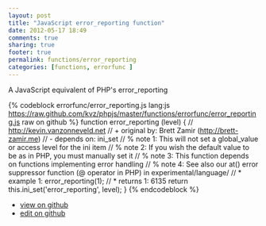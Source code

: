 ```yaml
---
layout: post
title: "JavaScript error_reporting function"
date: 2012-05-17 18:49
comments: true
sharing: true
footer: true
permalink: functions/error_reporting
categories: [functions, errorfunc ]
---
```

A JavaScript equivalent of PHP's error_reporting
<!-- more -->
{% codeblock errorfunc/error_reporting.js lang:js https://raw.github.com/kvz/phpjs/master/functions/errorfunc/error_reporting.js raw on github %}
function error_reporting (level) {
    // http://kevin.vanzonneveld.net
    // +   original by: Brett Zamir (http://brett-zamir.me)
    // -    depends on: ini_set
    // %        note 1: This will not set a global_value or access level for the ini item
    // %        note 2: If you wish the default value to be as in PHP, you must manually set it
    // %        note 3: This function depends on functions implementing error handling
    // %        note 4: See also our at() error suppressor function (@ operator in PHP) in experimental/language/
    // *     example 1: error_reporting(1);
    // *     returns 1: 6135
    return this.ini_set('error_reporting', level);
}
{% endcodeblock %}
<ul>
 <li><a href="https://github.com/kvz/phpjs/blob/master/functions/errorfunc/error_reporting.js">view on github</a></li>
 <li><a href="https://github.com/kvz/phpjs/edit/master/functions/errorfunc/error_reporting.js">edit on github</a></li>
</ul>
